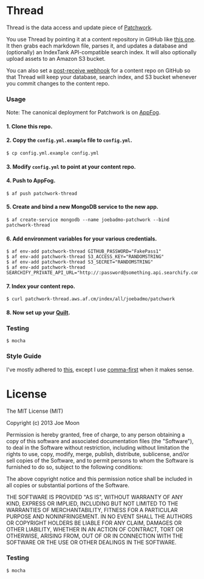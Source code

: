 Thread
======

Thread is the data access and update piece of [Patchwork](http://patchworkcms.com).

You use Thread by pointing it at a content repository in GitHub like [this one](https://github.com/joebadmo/patchwork). It then grabs each markdown file, parses it, and updates a database and (optionally) an IndexTank API-compatible search index. It will also optionally upload assets to an Amazon S3 bucket.

You can also set a [post-receive webhook](https://help.github.com/articles/post-receive-hooks) for a content repo on GitHub so that Thread will keep your database, search index, and S3 bucket whenever you commit changes to the content repo.

### Usage

Note: The canonical deployment for Patchwork is on [AppFog](http://www.appfog.com).

#### 1. Clone this repo.
#### 2. Copy the `config.yml.example` file to `config.yml`.

    $ cp config.yml.example config.yml

#### 3. Modify `config.yml` to point at your content repo.
#### 4. Push to AppFog.

    $ af push patchwork-thread

#### 5. Create and bind a new MongoDB service to the new app.

    $ af create-service mongodb --name joebadmo-patchwork --bind patchwork-thread

#### 6. Add environment variables for your various credentials.

    $ af env-add patchwork-thread GITHUB_PASSWORD="FakePass1"
    $ af env-add patchwork-thread S3_ACCESS_KEY="RANDOMSTRING"
    $ af env-add patchwork-thread S3_SECRET="RANDOMSTRING"
    $ af env-add patchwork-thread SEARCHIFY_PRIVATE_API_URL="http://:password@something.api.searchify.com"

#### 7. Index your content repo.

    $ curl patchwork-thread.aws.af.cm/index/all/joebadmo/patchwork

#### 8. Now set up your [Quilt](https://github.com/joebadmo/patchwork-quilt).

### Testing

    $ mocha

### Style Guide

I've mostly adhered to [this](https://github.com/rwldrn/idiomatic.js/), except I use [comma-first](https://gist.github.com/isaacs/357981) when it makes sense.

# License

The MIT License (MIT)

Copyright (c) 2013 Joe Moon

Permission is hereby granted, free of charge, to any person obtaining a copy
of this software and associated documentation files (the "Software"), to deal
in the Software without restriction, including without limitation the rights
to use, copy, modify, merge, publish, distribute, sublicense, and/or sell
copies of the Software, and to permit persons to whom the Software is
furnished to do so, subject to the following conditions:

The above copyright notice and this permission notice shall be included in
all copies or substantial portions of the Software.

THE SOFTWARE IS PROVIDED "AS IS", WITHOUT WARRANTY OF ANY KIND, EXPRESS OR
IMPLIED, INCLUDING BUT NOT LIMITED TO THE WARRANTIES OF MERCHANTABILITY,
FITNESS FOR A PARTICULAR PURPOSE AND NONINFRINGEMENT. IN NO EVENT SHALL THE
AUTHORS OR COPYRIGHT HOLDERS BE LIABLE FOR ANY CLAIM, DAMAGES OR OTHER
LIABILITY, WHETHER IN AN ACTION OF CONTRACT, TORT OR OTHERWISE, ARISING FROM,
OUT OF OR IN CONNECTION WITH THE SOFTWARE OR THE USE OR OTHER DEALINGS IN
THE SOFTWARE.

### Testing

    $ mocha
